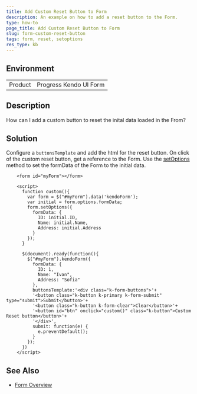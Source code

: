 ```yaml
---
title: Add Custom Reset Button to Form
description: An example on how to add a reset button to the Form.
type: how-to
page_title: Add Custom Reset Button to Form
slug: form-custom-reset-button
tags: form, reset, setoptions
res_type: kb
---
```


## Environment

<table>
 <tr>
  <td>Product</td>
  <td>Progress Kendo UI Form</td>
 </tr>
</table>

## Description

How can I add a custom button to reset the inital data loaded in the From?

## Solution

Configure a `buttonsTemplate` and add the html for the reset button. On click of the custom reset button, get a reference to the Form. Use the [setOptions](/api/javascript/ui/form/methods/setoptions) method to set the formData of the Form to the initial data. 

```dojo
    <form id="myForm"></form>

    <script>
      function custom(){     
        var form = $("#myForm").data('kendoForm');
        var initial = form.options.formData;
        form.setOptions({
          formData: {
            ID: initial.ID,
            Name: initial.Name,
            Address: initial.Address
          } 
        });
      }

      $(document).ready(function(){        
        $("#myForm").kendoForm({
          formData: {
            ID: 1,
            Name: "Ivan",
            Address: "Sofia"
          },
          buttonsTemplate:'<div class="k-form-buttons">'+
          '<button class="k-button k-primary k-form-submit" type="submit">Submit</button>'+
          '<button class="k-button k-form-clear">Clear</button>'+
          '<button id="btn" onclick="custom()" class="k-button">Custom Reset button</button>'+
          '</div>',
          submit: function(e) {
            e.preventDefault();
          }          
        });
      })
    </script>
```

## See Also

* [Form Overview](https://docs.telerik.com/kendo-ui/controls/layout/form/overview)
